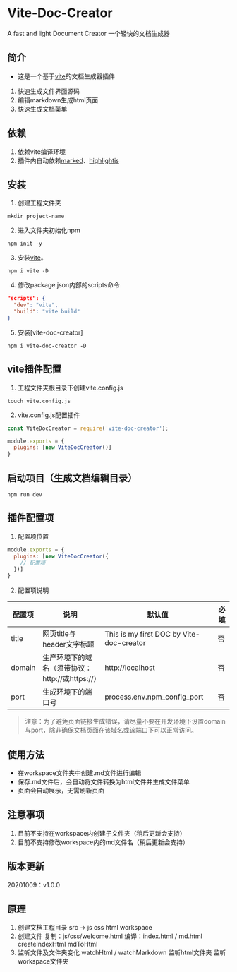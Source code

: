 # Vite-Doc-Creator

A fast and light Document Creator
一个轻快的文档生成器

## 简介
- 这是一个基于[vite](https://github.com/vitejs/vite)的文档生成器插件

1. 快速生成文件界面源码
2. 编辑markdown生成html页面
3. 快速生成文档菜单

## 依赖
1. 依赖vite编译环境
2. 插件内自动依赖[marked](https://github.com/markedjs/marked)、[highlightjs](https://highlightjs.org/)

## 安装
1. 创建工程文件夹
```
mkdir project-name
```
2. 进入文件夹初始化npm
```
npm init -y
```
3. 安装[vite](https://github.com/vitejs/vite)。
```
npm i vite -D
```
4. 修改package.json内部的scripts命令
```json
"scripts": {
  "dev": "vite",
  "build": "vite build"
}
```
5. 安装[vite-doc-creator]
```
npm i vite-doc-creator -D
```

## vite插件配置
1. 工程文件夹根目录下创建vite.config.js
```
touch vite.config.js
```
2. vite.config.js配置插件
```js
const ViteDocCreator = require('vite-doc-creator');

module.exports = {
  plugins: [new ViteDocCreator()]
}
```

## 启动项目（生成文档编辑目录）
```
npm run dev
```

## 插件配置项
1. 配置项位置
```js
module.exports = {
  plugins: [new ViteDocCreator({
    // 配置项
  })]
}
```
2. 配置项说明

  |  配置项   | 说明 | 默认值                              | 必填 |
  |  ----  | ----  | ----                                | ----  |
  |  title  | 网页title与header文字标题 | This is my first DOC by Vite-doc-creator | 否 |
  | domain  | 生产环境下的域名（须带协议：http://或https://） | http://localhost | 否 |
  | port  | 生成环境下的端口号 | process.env.npm_config_port | 否 |
  > 注意：为了避免页面链接生成错误，请尽量不要在开发环境下设置domain与port，除非确保文档页面在该域名或该端口下可以正常访问。

## 使用方法
   - 在workspace文件夹中创建.md文件进行编辑
   - 保存.md文件后，会自动将文件转换为html文件并生成文件菜单
   - 页面会自动展示，无需刷新页面

## 注意事项
   1. 目前不支持在workspace内创建子文件夹（稍后更新会支持）
   2. 目前不支持修改workspace内的md文件名（稍后更新会支持）

## 版本更新
  20201009：v1.0.0

## 原理
  1. 创建文档工程目录
     src ->
       js
       css
       html
     workspace
  2. 创建文件
     复制：js/css/welcome.html
     编译：index.html      / md.html
          createIndexHtml   mdToHtml
  3. 监听文件及文件夹变化
     watchHtml    /  watchMarkdown
     监听html文件夹    监听workspace文件夹

